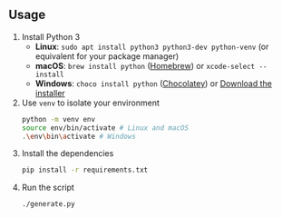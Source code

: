 ## Usage

1. Install Python 3
    * **Linux**: `sudo apt install python3 python3-dev python-venv` (or equivalent for your package manager)
    * **macOS**: `brew install python` ([Homebrew](https://brew.sh)) or `xcode-select --install` 
    * **Windows**: `choco install python` ([Chocolatey](https://chocolatey.org/install)) or [Download the installer](https://www.python.org/downloads/windows/)
1. Use `venv` to isolate your environment
    ```bash
    python -m venv env
    source env/bin/activate # Linux and macOS
    .\env\bin\activate # Windows
    ```
1. Install the dependencies
    ```bash
    pip install -r requirements.txt
    ```
1. Run the script
    ```bash
    ./generate.py
    ```